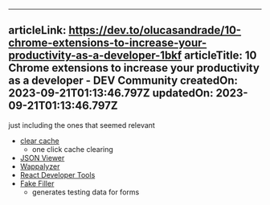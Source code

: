 -----------------------
articleLink: https://dev.to/olucasandrade/10-chrome-extensions-to-increase-your-productivity-as-a-developer-1bkf
articleTitle: 10 Chrome extensions to increase your productivity as a developer - DEV Community
createdOn: 2023-09-21T01:13:46.797Z
updatedOn: 2023-09-21T01:13:46.797Z
-----------------------

just including the ones that seemed relevant

- [clear cache](https://chrome.google.com/webstore/detail/clear-cache/cppjkneekbjaeellbfkmgnhonkkjfpdn)
  - one click cache clearing
- [JSON Viewer](https://chrome.google.com/webstore/detail/json-viewer/gbmdgpbipfallnflgajpaliibnhdgobh)
- [Wappalyzer](https://chrome.google.com/webstore/detail/wappalyzer-technology-pro/gppongmhjkpfnbhagpmjfkannfbllamg?hl=pt-BR)
- [React Developer Tools](https://chrome.google.com/webstore/detail/react-developer-tools/fmkadmapgofadopljbjfkapdkoienihi)
- [Fake Filler](https://chrome.google.com/webstore/detail/fake-filler/bnjjngeaknajbdcgpfkgnonkmififhfo)
  - generates testing data for forms